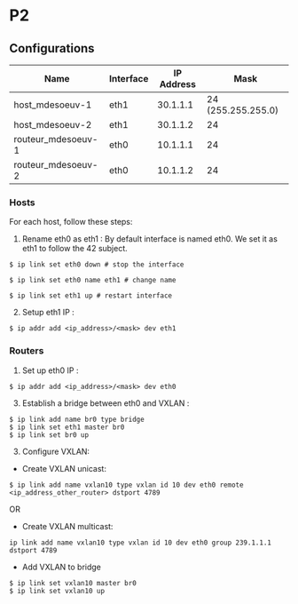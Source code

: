 # P2

## Configurations

Name               | Interface | IP Address | Mask
-------------------|-----------|------------|-------------------
host_mdesoeuv-1    | eth1      | 30.1.1.1   | 24 (255.255.255.0)
host_mdesoeuv-2    | eth1      | 30.1.1.2   | 24
routeur_mdesoeuv-1 | eth0      | 10.1.1.1   | 24
routeur_mdesoeuv-2 | eth0      | 10.1.1.2   | 24

### Hosts
For each host, follow these steps:

1. Rename eth0 as eth1 :
By default interface is named eth0. We set it as eth1 to follow the 42 subject.
```
$ ip link set eth0 down # stop the interface
```
```
$ ip link set eth0 name eth1 # change name
```
```
$ ip link set eth1 up # restart interface
```

2. Setup eth1 IP : 
```
$ ip addr add <ip_address>/<mask> dev eth1
```

### Routers

1. Set up eth0 IP :
   
```
$ ip addr add <ip_address>/<mask> dev eth0
```

3. Establish a bridge between eth0 and VXLAN :
```
$ ip link add name br0 type bridge
$ ip link set eth1 master br0
$ ip link set br0 up
```

3. Configure VXLAN:

- Create VXLAN unicast:
```
$ ip link add name vxlan10 type vxlan id 10 dev eth0 remote <ip_address_other_router> dstport 4789
```
OR 

- Create VXLAN multicast:
```
ip link add name vxlan10 type vxlan id 10 dev eth0 group 239.1.1.1 dstport 4789
``````

- Add VXLAN to bridge
```
$ ip link set vxlan10 master br0
$ ip link set vxlan10 up
```
